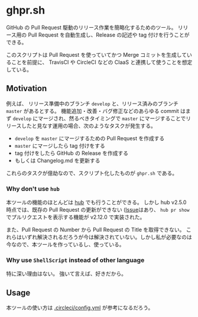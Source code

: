 # ghpr.sh

GitHub の Pull Request 駆動のリリース作業を簡略化するためのツール。
リリース用の Pull Request を自動生成し、Release の記述や tag 付けを行うことができる。

このスクリプトは Pull Request を使っていてかつ Merge コミットを生成していることを前提に、 TravisCI や CircleCI などの CIaaS と連携して使うことを想定している。

## Motivation

例えば、 リリース準備中のブランチ `develop` と、リリース済みのブランチ `master` があるとする。
機能追加・改善・バグ修正などのあらゆる commit はまず `develop` にマージされ、然るべきタイミングで `master` にマージすることでリリースしたと見なす運用の場合、次のようなタスクが発生する。

- `develop` を `master` にマージするための Pull Request を作成する
- `master` にマージしたら tag 付けをする
- tag 付けをしたら GitHub の Release を作成する
- もしくは Changelog.md を更新する

これらのタスクが億劫なので、スクリプト化したものが `ghpr.sh` である。

### Why don't use `hub`

本ツールの機能のほとんどは [hub](https://github.com/github/hub) でも行うことができる。
しかし hub v2.5.0 時点では、既存の Pull Request の更新ができない ([Issue](https://github.com/github/hub/issues/1650)はあり、 `hub pr show` でプルリクエストを表示する機能が v2.12.0 で実装された。

また、Pull Request の Number から Pull Request の Title を取得できない。
これらはいずれ解決されるだろうが今は解決されていない。しかし私が必要なのは今なので、本ツールを作っているし、使っている。

### Why use `ShellScript` instead of other language

特に深い理由はない。
強いて言えば、好きだから。

## Usage

本ツールの使い方は [.circleci/config.yml](.circleci/config.yml) が参考になるだろう。

